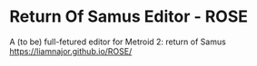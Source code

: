 # Return Of Samus Editor - ROSE
A (to be) full-fetured editor for Metroid 2: return of Samus
https://liamnajor.github.io/ROSE/
